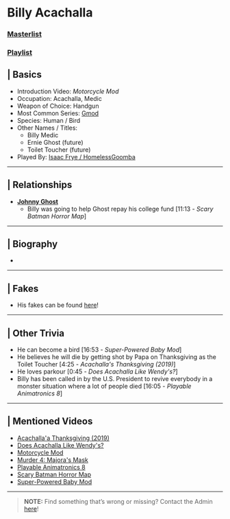 # Billy Acachalla  
### [Masterlist]()  
### [Playlist]()

## | Basics  
- Introduction Video: *Motorcycle Mod*  
- Occupation: Acachalla, Medic
- Weapon of Choice: Handgun
- Most Common Series: [Gmod](6.Series/Gmod.html)
- Species: Human / Bird
- Other Names / Titles:
  - Billy Medic
  - Ernie Ghost \(future)
  - Toilet Toucher \(future)
- Played By: [Isaac Frye / HomelessGoomba](3.Siblings/3.4.Isaac-Frye-HomelessGoomba.html)

----

## | Relationships  
- [**Johnny Ghost**](5.Characters/Johnny_Ghost.html)  
  - Billy was going to help Ghost repay his college fund \[11:13 - *Scary Batman Horror Map*]

----

## | Biography  
- 

----

## | Fakes
- His fakes can be found [here](5.Characters/One-Use_Uncommon.html)!
 
----

## | Other Trivia  
- He can become a bird \[16:53 - *Super-Powered Baby Mod*]
- He believes he will die by getting shot by Papa on Thanksgiving as the Toilet Toucher [4:25 - *Acachalla's Thanksgiving (2019)*]
- He loves parkour [0:45 - *Does Acachalla Like Wendy's?*]
- Billy has been called in by the U.S. President to revive everybody in a monster situation where a lot of people died \[16:05 - *Playable Animatronics 8*]

----

## | Mentioned Videos
- [Acachalla'a Thanksgiving \(2019)](https://youtu.be/dC5GT2mZNEk)
- [Does Acachalla Like Wendy's?](https://youtu.be/K2-86Dc81Ec)
- [Motorcycle Mod](https://youtu.be/gNREBUzmn98)
- [Murder 4: Majora's Mask](https://youtu.be/rJShOzX411o)
- [Playable Animatronics 8](https://youtu.be/KByoXkGBzWo)
- [Scary Batman Horror Map](https://youtu.be/EB9US2_E0J8)
- [Super-Powered Baby Mod](https://youtu.be/jWXZO7cAe3o)

----

> **NOTE:** Find something that’s wrong or missing? Contact the Admin [here](../chapter_2.html)!